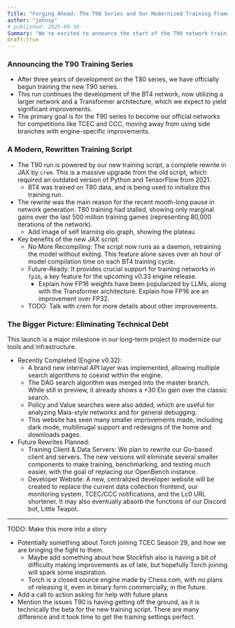 ```yaml
---
Title: "Forging Ahead: The T90 Series and Our Modernized Training Framework"
author: "johnsp"
# published: 2025-09-30 
Summary: "We're excited to announce the start of the T90 network training series, powered by a completely rewritten JAX-based training script. This launch marks a significant step in our ongoing project to eliminate technical debt, following recent engine upgrades and paving the way for future improvements to our entire data collection and development ecosystem."
draft:true
---
```


### Announcing the T90 Training Series

- After three years of development on the T80 series, we have officially begun training the new T90 series.
- This run continues the development of the BT4 network, now utilizing a larger network and a Transformer architecture, which we expect to yield significant improvements.
- The primary goal is for the T90 series to become our official networks for competitions like TCEC and CCC, moving away from using side branches with engine-specific improvements.

### A Modern, Rewritten Training Script

- The T90 run is powered by our new training script, a complete rewrite in JAX by `crem`. This is a massive upgrade from the old script, which required an outdated version of Python and TensorFlow from 2021.
  - BT4 was trained on T80 data, and is being used to initialize this training run.
- The rewrite was the main reason for the recent month-long pause in network generation. T80 training had stalled, showing only marginal gains over the last 500 million training games (representing 80,000 iterations of the network).
  - Add image of self learning elo graph, showing the plateau
- Key benefits of the new JAX script:
  - No More Recompiling: The script now runs as a daemon, retraining the model without exiting. This feature alone saves over an hour of model compilation time on each BT4 training cycle.
  - Future-Ready: It provides crucial support for training networks in `fp16`, a key feature for the upcoming v0.33 engine release.
    - Explain how FP16 weights have been popularized by LLMs, along with the Transformer architecture. Explain how FP16 are an improvement over FP32.
  - TODO: Talk with crem for more details about other improvements.

### The Bigger Picture: Eliminating Technical Debt

This launch is a major milestone in our long-term project to modernize our tools and infrastructure.

- Recently Completed (Engine v0.32):
  - A brand new internal API layer was implemented, allowing multiple search algorithms to coexist within the engine.
  - The DAG search algorithm was merged into the master branch. While still in preview, it already shows a +30 Elo gain over the classic search.
  - Policy and Value searches were also added, which are useful for analyzing Maia-style networks and for general debugging.
  - This website has seen many smaller improvements made, including dark mode, multilinugal support and redesigns of the home and downloads pages.
- Future Rewrites Planned:
  - Training Client & Data Servers: We plan to rewrite our Go-based client and servers. The new versions will eliminate several smaller components to make training, benchmarking, and testing much easier, with the goal of replacing our OpenBench instance.
  - Developer Website: A new, centralized developer website will be created to replace the current data collection frontend, our monitoring system, TCEC/CCC notifications, and the Lc0 URL shortener. It may also eventually absorb the functions of our Discord bot, Little Teapot.

---

TODO: Make this more into a story

- Potentially something about Torch joining TCEC Season 29, and how we are bringing the fight to them.
  - Maybe add something about how Stockfish also is having a bit of difficulty making improvements as of late, but hopefully Torch joining will spark some inspiration.
  - Torch is a closed source engine made by Chess.com, with no plans of releasing it, even in binary form commercially, in the future.
- Add a call to action asking for help with future plans
- Mention the issues T90 is having getting off the ground, as it is technically the beta for the new training script. There are many difference and it took time to get the training settings perfect.

